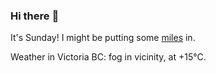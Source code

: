 ### Hi there :wave:

It's Sunday! I might be putting some [miles](https://www.strava.com/athletes/889963) in.

Weather in Victoria BC: fog in vicinity, at +15°C.
